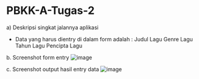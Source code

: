 # PBKK-A-Tugas-2

a) Deskripsi singkat jalannya aplikasi
- Data yang harus dientry di dalam form adalah :
  Judul Lagu
  Genre Lagu
  Tahun Lagu
  Pencipta Lagu

b. Screenshot form entry
![image](https://user-images.githubusercontent.com/32903504/54904790-ff6eca80-4f11-11e9-941f-4e85cf48f371.png)


c. Screenshot output hasil entry data
![image](https://user-images.githubusercontent.com/32903504/54904825-13b2c780-4f12-11e9-8533-08a49a01a107.png)
